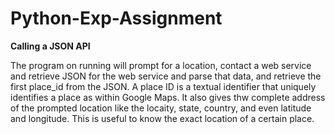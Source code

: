 # Python-Exp-Assignment
**Calling a JSON API**

The program on running will prompt for a location, contact a web service and retrieve JSON for the web service and parse that data, and retrieve the first place_id from the JSON. A place ID is a textual identifier that uniquely identifies a place as within Google Maps. It also gives thw complete address of the prompted location like the locaity, state, country, and even latitude and longitude. This is useful to know the exact location of a certain place.

